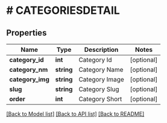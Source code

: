 # # CATEGORIESDETAIL

## Properties

Name | Type | Description | Notes
------------ | ------------- | ------------- | -------------
**category_id** | **int** | Category Id | [optional]
**category_nm** | **string** | Category Name | [optional]
**category_img** | **string** | Category Image | [optional]
**slug** | **string** | Category Slug | [optional]
**order** | **int** | Category Short | [optional]

[[Back to Model list]](../../README.md#models) [[Back to API list]](../../README.md#endpoints) [[Back to README]](../../README.md)
